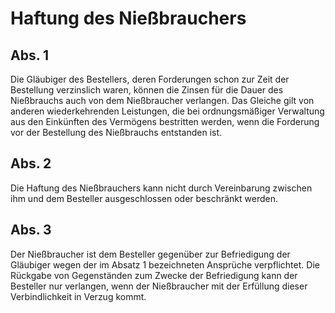 # Haftung des Nießbrauchers



## Abs. 1

 Die Gläubiger des Bestellers, deren Forderungen schon zur Zeit der Bestellung verzinslich waren, können die Zinsen für die Dauer des Nießbrauchs auch von dem Nießbraucher verlangen. Das Gleiche gilt von anderen wiederkehrenden Leistungen, die bei ordnungsmäßiger Verwaltung aus den Einkünften des Vermögens bestritten werden, wenn die Forderung vor der Bestellung des Nießbrauchs entstanden ist.

## Abs. 2

 Die Haftung des Nießbrauchers kann nicht durch Vereinbarung zwischen ihm und dem Besteller ausgeschlossen oder beschränkt werden.

## Abs. 3

 Der Nießbraucher ist dem Besteller gegenüber zur Befriedigung der Gläubiger wegen der im Absatz 1 bezeichneten Ansprüche verpflichtet. Die Rückgabe von Gegenständen zum Zwecke der Befriedigung kann der Besteller nur verlangen, wenn der Nießbraucher mit der Erfüllung dieser Verbindlichkeit in Verzug kommt. 

